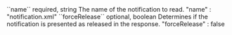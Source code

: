 <tr>
<td>``name``</td>
<td>required, string</td>
<td>The name of the notification to read.</td>
<td>"name" : "notification.xml"</td>
<td></td>
</tr>
<tr>
<td>``forceRelease``</td>
<td>optional, boolean</td>
<td>Determines if the notification is presented as released in the response.</td>
<td>"forceRelease" : false</td>
<td></td>
</tr>
